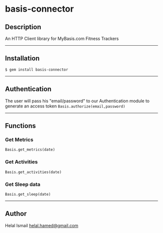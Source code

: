 # basis-connector
## Description
An HTTP Client library for MyBasis.com Fitness Trackers

***
## Installation
`$ gem install basis-connector`

***
## Authentication
The user will pass his "email/password" to our Authentication module to generate an access token
`Basis.authorize(email,password)`

***

## Functions
### Get Metrics
`Basis.get_metrics(date)`

### Get Activities
`Basis.get_activities(date)`

### Get Sleep data
`Basis.get_sleep(date)`


***

## Author
Helal Ismail
helal.hamed@gmail.com

